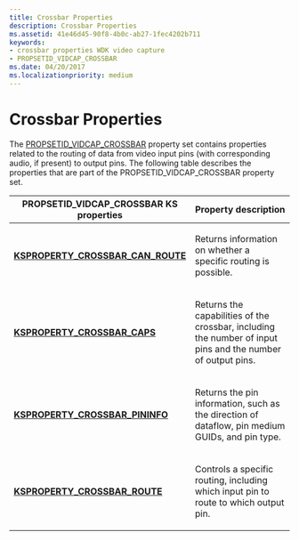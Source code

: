 ```yaml
---
title: Crossbar Properties
description: Crossbar Properties
ms.assetid: 41e46d45-90f8-4b0c-ab27-1fec4202b711
keywords:
- crossbar properties WDK video capture
- PROPSETID_VIDCAP_CROSSBAR
ms.date: 04/20/2017
ms.localizationpriority: medium
---
```


# Crossbar Properties


The [PROPSETID\_VIDCAP\_CROSSBAR](./propsetid-vidcap-crossbar.md) property set contains properties related to the routing of data from video input pins (with corresponding audio, if present) to output pins. The following table describes the properties that are part of the PROPSETID\_VIDCAP\_CROSSBAR property set.

<table>
<colgroup>
<col width="50%" />
<col width="50%" />
</colgroup>
<thead>
<tr class="header">
<th>PROPSETID_VIDCAP_CROSSBAR KS properties</th>
<th>Property description</th>
</tr>
</thead>
<tbody>
<tr class="odd">
<td><p><a href="https://docs.microsoft.com/windows-hardware/drivers/stream/ksproperty-crossbar-can-route" data-raw-source="[&lt;strong&gt;KSPROPERTY_CROSSBAR_CAN_ROUTE&lt;/strong&gt;](./ksproperty-crossbar-can-route.md)"><strong>KSPROPERTY_CROSSBAR_CAN_ROUTE</strong></a></p></td>
<td><p>Returns information on whether a specific routing is possible.</p></td>
</tr>
<tr class="even">
<td><p><a href="https://docs.microsoft.com/windows-hardware/drivers/stream/ksproperty-crossbar-caps" data-raw-source="[&lt;strong&gt;KSPROPERTY_CROSSBAR_CAPS&lt;/strong&gt;](./ksproperty-crossbar-caps.md)"><strong>KSPROPERTY_CROSSBAR_CAPS</strong></a></p></td>
<td><p>Returns the capabilities of the crossbar, including the number of input pins and the number of output pins.</p></td>
</tr>
<tr class="odd">
<td><p><a href="https://docs.microsoft.com/windows-hardware/drivers/stream/ksproperty-crossbar-pininfo" data-raw-source="[&lt;strong&gt;KSPROPERTY_CROSSBAR_PININFO&lt;/strong&gt;](./ksproperty-crossbar-pininfo.md)"><strong>KSPROPERTY_CROSSBAR_PININFO</strong></a></p></td>
<td><p>Returns the pin information, such as the direction of dataflow, pin medium GUIDs, and pin type.</p></td>
</tr>
<tr class="even">
<td><p><a href="https://docs.microsoft.com/windows-hardware/drivers/stream/ksproperty-crossbar-route" data-raw-source="[&lt;strong&gt;KSPROPERTY_CROSSBAR_ROUTE&lt;/strong&gt;](./ksproperty-crossbar-route.md)"><strong>KSPROPERTY_CROSSBAR_ROUTE</strong></a></p></td>
<td><p>Controls a specific routing, including which input pin to route to which output pin.</p></td>
</tr>
</tbody>
</table>

 

 


